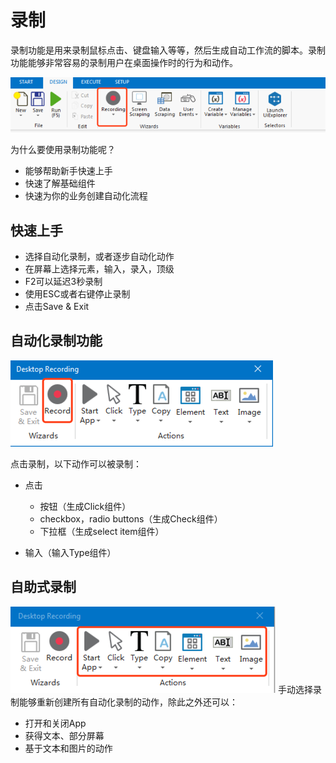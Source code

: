 # 录制

录制功能是用来录制鼠标点击、键盘输入等等，然后生成自动工作流的脚本。录制功能能够非常容易的录制用户在桌面操作时的行为和动作。

![](/assets2.4/import1.png)

为什么要使用录制功能呢？

* 能够帮助新手快速上手
* 快速了解基础组件
* 快速为你的业务创建自动化流程

## 快速上手

* 选择自动化录制，或者逐步自动化动作
* 在屏幕上选择元素，输入，录入，顶级
* F2可以延迟3秒录制
* 使用ESC或者右键停止录制
* 点击Save & Exit

## 自动化录制功能

![](/assets2.4/import2.png)

点击录制，以下动作可以被录制：

* 点击

  * 按钮（生成Click组件）
  * checkbox，radio buttons（生成Check组件）
  * 下拉框（生成select item组件）

* 输入（输入Type组件）

## 自助式录制

![](/assets2.4/import3.png)
手动选择录制能够重新创建所有自动化录制的动作，除此之外还可以：
* 打开和关闭App
* 获得文本、部分屏幕
* 基于文本和图片的动作


